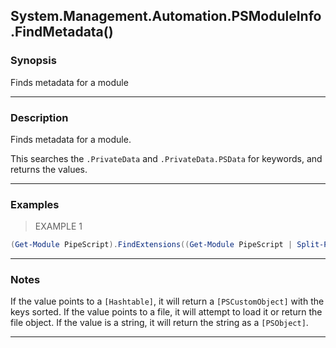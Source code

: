 System.Management.Automation.PSModuleInfo.FindMetadata()
--------------------------------------------------------

### Synopsis
Finds metadata for a module

---

### Description

Finds metadata for a module.

This searches the `.PrivateData` and `.PrivateData.PSData` for keywords, and returns the values.

---

### Examples
> EXAMPLE 1

```PowerShell
(Get-Module PipeScript).FindExtensions((Get-Module PipeScript | Split-Path))
```

---

### Notes
If the value points to a `[Hashtable]`, it will return a `[PSCustomObject]` with the keys sorted.
If the value points to a file, it will attempt to load it or return the file object.
If the value is a string, it will return the string as a `[PSObject]`.

---
